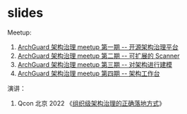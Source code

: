 # slides

Meetup:

1. [ArchGuard 架构治理 meetup 第一期 -- 开源架构治理平台](1-archguard-introduction.pdf)
2. [ArchGuard 架构治理 meetup 第二期 -- 可扩展的 Scanner](2-meetup-extension-scanner.pdf)
3. [ArchGuard 架构治理 meetup 第三期 -- 对架构进行建模](3-ArchGuard-architecture-model.pdf)
4. [ArchGuard 架构治理 meetup 第四期 -- 架构工作台](4-architecture-workbench.pdf)

演讲：

1. Qcon 北京 2022 《[组织级架构治理的正确落地方式](https://qcon.infoq.cn/202302/beijing/presentation/4538)》

